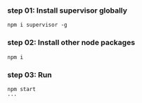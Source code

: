 ### step 01: Install supervisor globally
```
npm i supervisor -g
```

### step 02: Install other node packages
```
npm i
```

### step 03: Run
```
npm start
···